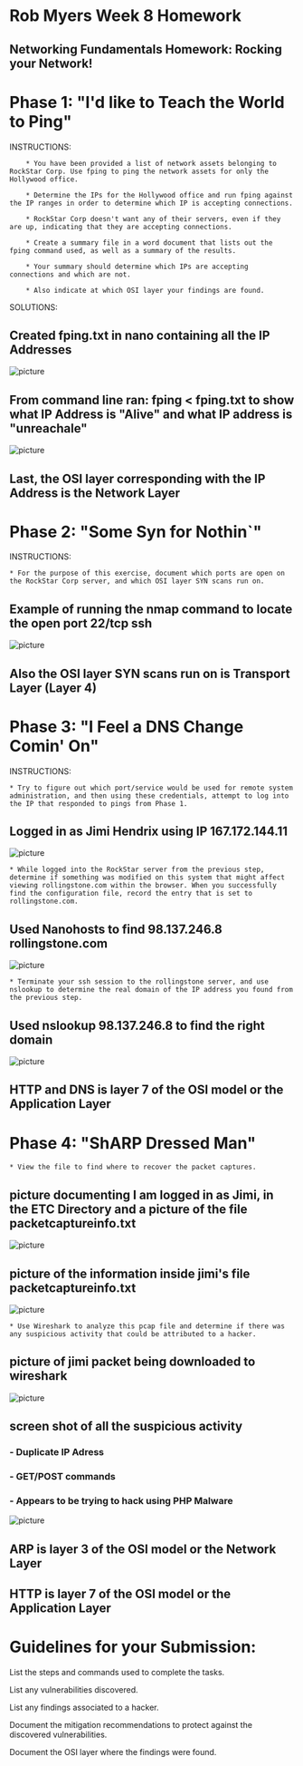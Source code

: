 # Rob Myers Week 8 Homework
## Networking Fundamentals Homework: Rocking your Network!

# Phase 1: "I'd like to Teach the World to Ping"

INSTRUCTIONS: 

        * You have been provided a list of network assets belonging to RockStar Corp. Use fping to ping the network assets for only the Hollywood office.

        * Determine the IPs for the Hollywood office and run fping against the IP ranges in order to determine which IP is accepting connections.

        * RockStar Corp doesn't want any of their servers, even if they are up, indicating that they are accepting connections.

        * Create a summary file in a word document that lists out the fping command used, as well as a summary of the results.

        * Your summary should determine which IPs are accepting connections and which are not.

        * Also indicate at which OSI layer your findings are found.

SOLUTIONS: 

   ## Created fping.txt in nano containing all the IP Addresses

 ![picture](IMAGE1/fping_TXT.PNG) 

## From command line ran: fping < fping.txt to show what IP Address is "Alive" and what IP address is "unreachale"

![picture](IMAGE1/fping_running.PNG)

   ## Last, the OSI layer  corresponding with the IP Address is the Network Layer

# Phase 2:  "Some Syn for Nothin`"

INSTRUCTIONS:

    * For the purpose of this exercise, document which ports are open on the RockStar Corp server, and which OSI layer SYN scans run on.

## Example of running the nmap command to locate the open port 22/tcp ssh

![picture](IMAGE1/phase2pic.PNG)

## Also the OSI layer SYN scans run on is Transport Layer (Layer 4)

# Phase 3: "I Feel a DNS Change Comin' On"
INSTRUCTIONS:

    * Try to figure out which port/service would be used for remote system administration, and then using these credentials, attempt to log into the IP that responded to pings from Phase 1.
  

## Logged in as Jimi Hendrix using IP 167.172.144.11
![picture](IMAGE1/phase3_sshport22_tab1.PNG)

    * While logged into the RockStar server from the previous step, determine if something was modified on this system that might affect viewing rollingstone.com within the browser. When you successfully find the configuration file, record the entry that is set to rollingstone.com.
    
## Used Nanohosts to find 98.137.246.8 rollingstone.com
![picture](IMAGE1/phase3_nano_hosts.PNG)

    * Terminate your ssh session to the rollingstone server, and use nslookup to determine the real domain of the IP address you found from the previous step.

## Used nslookup 98.137.246.8 to find the right domain

![picture](IMAGE1/phase3_answer.PNG) 
## HTTP and DNS is layer 7 of the OSI model or the Application Layer

# Phase 4:  "ShARP Dressed Man"

    * View the file to find where to recover the packet captures.

## picture documenting I am logged in as Jimi, in the ETC Directory and a picture of the file packetcaptureinfo.txt

   ![picture](IMAGE1/phase4_packetcapture.PNG)

## picture of the information inside jimi's file packetcaptureinfo.txt

   ![picture](IMAGE1/phase4_jimipackets.PNG)

    * Use Wireshark to analyze this pcap file and determine if there was any suspicious activity that could be attributed to a hacker. 

## picture of jimi packet being downloaded to wireshark

![picture](IMAGE1/downloaded_jimi_packet_wireshark.PNG)

## screen shot of all the suspicious activity 
   ###     - Duplicate IP Adress
   ###     - GET/POST commands
   ###     - Appears to be trying to hack using PHP Malware 

![picture](IMAGE1/phase4_suspiciousActivity.PNG) 

## ARP is layer 3 of the OSI model or the Network Layer
## HTTP is layer 7 of the OSI model or the Application Layer

# Guidelines for your Submission:

List the steps and commands used to complete the tasks.


List any vulnerabilities discovered.


List any findings associated to a hacker.


Document the mitigation recommendations to protect against the discovered vulnerabilities.


Document the OSI layer where the findings were found.

